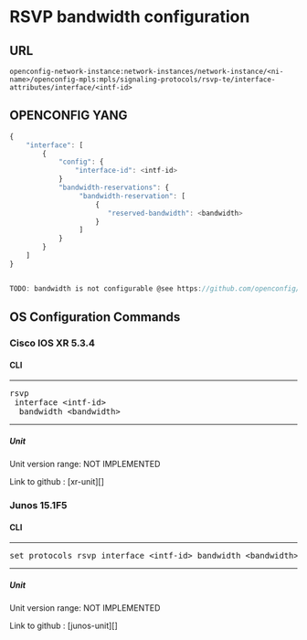 # RSVP bandwidth configuration

## URL

```
openconfig-network-instance:network-instances/network-instance/<ni-name>/openconfig-mpls:mpls/signaling-protocols/rsvp-te/interface-attributes/interface/<intf-id>
```

## OPENCONFIG YANG

```javascript
{
    "interface": [
        {
            "config": {
                "interface-id": <intf-id>
            }
            "bandwidth-reservations": {
                 "bandwidth-reservation": [
                     {
                        "reserved-bandwidth": <bandwidth>
                     }
                 ]
            }
        }
    ]
}


TODO: bandwidth is not configurable @see https://github.com/openconfig/public/blob/master/release/models/mpls/openconfig-mpls-rsvp.yang
```

## OS Configuration Commands

### Cisco IOS XR 5.3.4

#### CLI

---
<pre>
rsvp
 interface &lt;intf-id&gt;
  bandwidth &lt;bandwidth&gt;
</pre>
---

##### Unit

Unit version range: NOT IMPLEMENTED

Link to github : [xr-unit][]

### Junos 15.1F5

#### CLI

---
<pre>
set protocols rsvp interface &lt;intf-id&gt; bandwidth &lt;bandwidth&gt;
</pre>
---

##### Unit

Unit version range: NOT IMPLEMENTED

Link to github : [junos-unit][]
